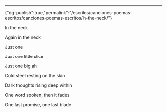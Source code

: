 ---
{"dg-publish":true,"permalink":"/escritos/canciones-poemas-escritos/canciones-poemas-escritos/in-the-neck/"}

 

In the neck

Again in the neck

Just one

Just one little slice

Just one big ah

Cold steel resting on the skin

Dark thoughts rising deep within

One word spoken, then it fades

One last promise, one last blade
